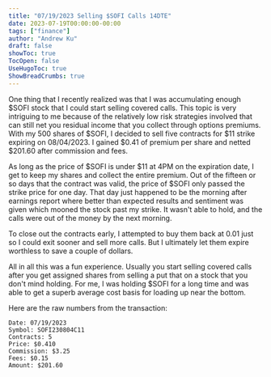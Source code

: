 ```yaml
---
title: "07/19/2023 Selling $SOFI Calls 14DTE"
date: 2023-07-19T00:00:00-00:00
tags: ["finance"]
author: "Andrew Ku"
draft: false
showToc: true
TocOpen: false
UseHugoToc: true
ShowBreadCrumbs: true
---
```


One thing that I recently realized was that I was accumulating enough $SOFI stock that I could start selling covered calls. This topic is very intriguing to me because of the relatively low risk strategies involved that can still net you residual income that you collect through options premiums. With my 500 shares of $SOFI, I decided to sell five contracts for $11 strike expiring on 08/04/2023. I gained $0.41 of premium per share and netted $201.60 after commission and fees. 

As long as the price of $SOFI is under $11 at 4PM on the expiration date, I get to keep my shares and collect the entire premium. Out of the fifteen or so days that the contract was valid, the price of $SOFI only passed the strike price for one day. That day just happened to be the morning after earnings report where better than expected results and sentiment was given which mooned the stock past my strike. It wasn't able to hold, and the calls were out of the money by the next morning. 

To close out the contracts early, I attempted to buy them back at 0.01 just so I could exit sooner and sell more calls. But I ultimately let them expire worthless to save a couple of dollars. 

All in all this was a fun experience. Usually you start selling covered calls after you get assigned shares from selling a put that on a stock that you don't mind holding. For me, I was holding $SOFI for a long time and was able to get a superb average cost basis for loading up near the bottom. 

Here are the raw numbers from the transaction:
```
Date: 07/19/2023 
Symbol: SOFI230804C11
Contracts: 5
Price: $0.410
Commission: $3.25
Fees: $0.15
Amount: $201.60 
```
